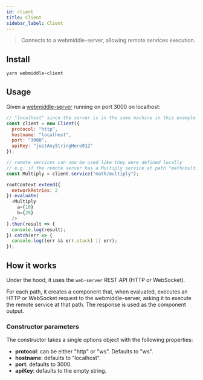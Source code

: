 ```yaml
---
id: client
title: Client
sidebar_label: Client
---
```


> Connects to a webmiddle-server, allowing remote services execution.

## Install

```bash
yarn webmiddle-client
```

## Usage

Given a [webmiddle-server](https://github.com/webmiddle/webmiddle/tree/master/packages/webmiddle-server) running on port 3000 on localhost:

```javascript
// "localhost" since the server is in the same machine in this example
const client = new Client({
  protocol: "http",
  hostname: "localhost",
  port: "3000",
  apiKey: "justAnyStringHere012"
});

// remote services can now be used like they were defined locally
// e.g. if the remote server has a Multiply service at path "math/multiply"
const Multiply = client.service("math/multiply");

rootContext.extend({
  networkRetries: 2
}).evaluate(
  <Multiply
    a={10}
    b={20}
  />
).then(result => {
  console.log(result);
}).catch(err => {
  console.log((err && err.stack) || err);
});
```

## How it works

Under the hood, it uses the `web-server` REST API (HTTP or WebSocket).

For each path, it creates a component that, when evaluated, executes an HTTP or WebSocket request to the webmiddle-server,
asking it to execute the remote service at that path. The response is used as the component output.

### Constructor parameters

The constructor takes a single options object with the following properties:
- **protocol**: can be either "http" or "ws". Defaults to "ws".
- **hostname**: defaults to "localhost".
- **port**: defaults to 3000.
- **apiKey**: defaults to the empty string.